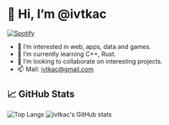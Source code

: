 # 👋 Hi, I’m @ivtkac

[![Spotify](https://novatorem-ivtkac.vercel.app/api/spotify)](https://open.spotify.com/user/xwttxzrlc73pdiclegkcv1ts7)

- 👀 I’m interested in web, apps, data and games.
- 🌱 I’m currently learning C++, Rust.
- 💞️ I’m looking to collaborate on interesting projects.
- 📫 Mail: ivtkac@gmail.com

## &#x1f4c8; GitHub Stats

![Top Langs](https://github-readme-stats.vercel.app/api/top-langs/?username=ivtkac&hide=html,css,vue&exclude_repo=dotfiles,nvim,fish,web-labs&langs_count=10&layout=compact&theme=merko)
![ivtkac's GitHub stats](https://github-readme-stats.vercel.app/api?username=ivtkac&show_icons=true&theme=merko)
